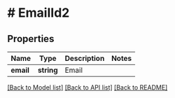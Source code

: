 # # EmailId2

## Properties

Name | Type | Description | Notes
------------ | ------------- | ------------- | -------------
**email** | **string** | Email |

[[Back to Model list]](../../README.md#models) [[Back to API list]](../../README.md#endpoints) [[Back to README]](../../README.md)
